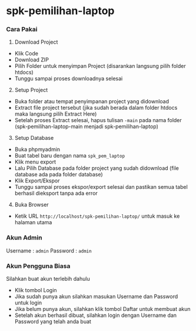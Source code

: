 ﻿# spk-pemilihan-laptop

### Cara Pakai
1. Download Project
  - Klik Code
  - Download ZIP
  - Pilih Folder untuk menyimpan Project (disarankan langsung pilih folder htdocs)
  - Tunggu sampai proses downloadnya selesai
2. Setup Project
  - Buka folder atau tempat penyimpanan project yang didownload
  - Extract file project tersebut (jika sudah berada dalam folder htdocs maka langsung pilih Extract Here)
  - Setelah proses Extract selesai, hapus tulisan `-main` pada nama folder (spk-pemilihan-laptop-main menjadi spk-pemilihan-laptop)
3. Setup Database
  - Buka phpmyadmin
  - Buat tabel baru dengan nama `spk_pem_laptop`
  - Klik menu export
  - Lalu Pilih Database pada folder project yang sudah didownload (file database ada pada folder database)
  - Klik Export/Ekspor
  - Tunggu sampai proses ekspor/export selesai dan pastikan semua tabel berhasil dieksport tanpa ada error
4. Buka Browser
  - Ketik URL `http://localhost/spk-pemilihan-laptop/` untuk masuk ke halaman utama

### Akun Admin
Username : `admin`
Password : `admin`

### Akun Pengguna Biasa
Silahkan buat akun terlebih dahulu
- Klik tombol Login
- Jika sudah punya akun silahkan masukan Username dan Password untuk login
- Jika belum punya akun, silahkan klik tombol Daftar untuk membuat akun
- Setelah akun berhasil dibuat, silahkan login dengan Username dan Password yang telah anda buat
